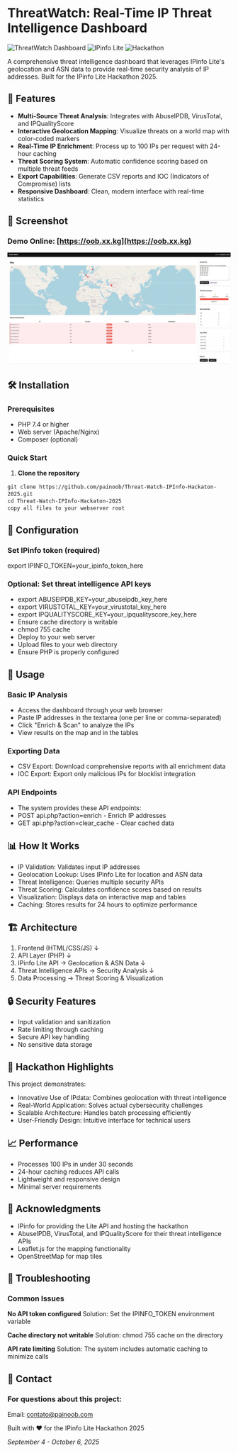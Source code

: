 # ThreatWatch: Real-Time IP Threat Intelligence Dashboard

![ThreatWatch Dashboard](https://img.shields.io/badge/Status-Ready_for_Hackathon-brightgreen)
![IPinfo Lite](https://img.shields.io/badge/Powered%20by-IPinfo%20Lite-blue)
![Hackathon](https://img.shields.io/badge/Hackathon-IPinfo%202025-orange)

A comprehensive threat intelligence dashboard that leverages IPinfo Lite's geolocation and ASN data to provide real-time security analysis of IP addresses. Built for the IPinfo Lite Hackathon 2025.

## 🚀 Features

- **Multi-Source Threat Analysis**: Integrates with AbuseIPDB, VirusTotal, and IPQualityScore
- **Interactive Geolocation Mapping**: Visualize threats on a world map with color-coded markers
- **Real-Time IP Enrichment**: Process up to 100 IPs per request with 24-hour caching
- **Threat Scoring System**: Automatic confidence scoring based on multiple threat feeds
- **Export Capabilities**: Generate CSV reports and IOC (Indicators of Compromise) lists
- **Responsive Dashboard**: Clean, modern interface with real-time statistics

## 📸 Screenshot

### Demo Online: [https://oob.xx.kg](https://oob.xx.kg)

![Dashboard Preview](https://github.com/painoob/Threat-Watch-IPInfo-Hackaton-2025/blob/main/preview.jpg)

## 🛠️ Installation

### Prerequisites
- PHP 7.4 or higher
- Web server (Apache/Nginx)
- Composer (optional)

### Quick Start

1. **Clone the repository**
```
git clone https://github.com/painoob/Threat-Watch-IPInfo-Hackaton-2025.git
cd Threat-Watch-IPInfo-Hackaton-2025
copy all files to your webserver root
```

## 🔧 Configuration

### Set IPinfo token (required)
export IPINFO_TOKEN=your_ipinfo_token_here

### Optional: Set threat intelligence API keys
- export ABUSEIPDB_KEY=your_abuseipdb_key_here
- export VIRUSTOTAL_KEY=your_virustotal_key_here
- export IPQUALITYSCORE_KEY=your_ipqualityscore_key_here
- Ensure cache directory is writable
- chmod 755 cache
- Deploy to your web server
- Upload files to your web directory
- Ensure PHP is properly configured

## 🎯 Usage

### Basic IP Analysis
* Access the dashboard through your web browser
* Paste IP addresses in the textarea (one per line or comma-separated)
* Click "Enrich & Scan" to analyze the IPs
* View results on the map and in the tables

### Exporting Data
* CSV Export: Download comprehensive reports with all enrichment data
* IOC Export: Export only malicious IPs for blocklist integration

### API Endpoints
* The system provides these API endpoints:
* POST api.php?action=enrich - Enrich IP addresses
* GET api.php?action=clear_cache - Clear cached data

## 📊 How It Works
- IP Validation: Validates input IP addresses
- Geolocation Lookup: Uses IPinfo Lite for location and ASN data
- Threat Intelligence: Queries multiple security APIs
- Threat Scoring: Calculates confidence scores based on results
- Visualization: Displays data on interactive map and tables
- Caching: Stores results for 24 hours to optimize performance

## 🏗️ Architecture

1. Frontend (HTML/CSS/JS)
    ↓
2. API Layer (PHP)
    ↓
3. IPinfo Lite API → Geolocation & ASN Data
    ↓
4. Threat Intelligence APIs → Security Analysis
    ↓
5. Data Processing → Threat Scoring & Visualization

## 🔒 Security Features
* Input validation and sanitization
* Rate limiting through caching
* Secure API key handling
* No sensitive data storage

## 🌟 Hackathon Highlights
This project demonstrates:
- Innovative Use of IPdata: Combines geolocation with threat intelligence
- Real-World Application: Solves actual cybersecurity challenges
- Scalable Architecture: Handles batch processing efficiently
- User-Friendly Design: Intuitive interface for technical users

## 📈 Performance
- Processes 100 IPs in under 30 seconds
- 24-hour caching reduces API calls
- Lightweight and responsive design
- Minimal server requirements

## 🙏 Acknowledgments
- IPinfo for providing the Lite API and hosting the hackathon
- AbuseIPDB, VirusTotal, and IPQualityScore for their threat intelligence APIs
- Leaflet.js for the mapping functionality
- OpenStreetMap for map tiles

## 🐛 Troubleshooting

### Common Issues

**No API token configured**
Solution: Set the IPINFO_TOKEN environment variable

**Cache directory not writable**
Solution: chmod 755 cache on the directory

**API rate limiting**
Solution: The system includes automatic caching to minimize calls

## 📮 Contact

### For questions about this project:
Email: contato@painoob.com

Built with ❤️ for the IPinfo Lite Hackathon 2025

*September 4 - October 6, 2025*
